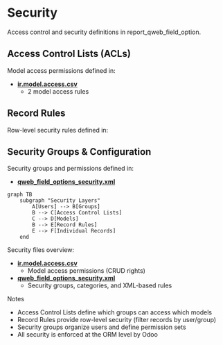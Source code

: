 # Security

Access control and security definitions in report_qweb_field_option.

## Access Control Lists (ACLs)

Model access permissions defined in:
- **[ir.model.access.csv](../report_qweb_field_option/security/ir.model.access.csv)**
  - 2 model access rules

## Record Rules

Row-level security rules defined in:

## Security Groups & Configuration

Security groups and permissions defined in:
- **[qweb_field_options_security.xml](../report_qweb_field_option/security/qweb_field_options_security.xml)**

```mermaid
graph TB
    subgraph "Security Layers"
        A[Users] --> B[Groups]
        B --> C[Access Control Lists]
        C --> D[Models]
        B --> E[Record Rules]
        E --> F[Individual Records]
    end
```

Security files overview:
- **[ir.model.access.csv](../report_qweb_field_option/security/ir.model.access.csv)**
  - Model access permissions (CRUD rights)
- **[qweb_field_options_security.xml](../report_qweb_field_option/security/qweb_field_options_security.xml)**
  - Security groups, categories, and XML-based rules

Notes
- Access Control Lists define which groups can access which models
- Record Rules provide row-level security (filter records by user/group)
- Security groups organize users and define permission sets
- All security is enforced at the ORM level by Odoo
